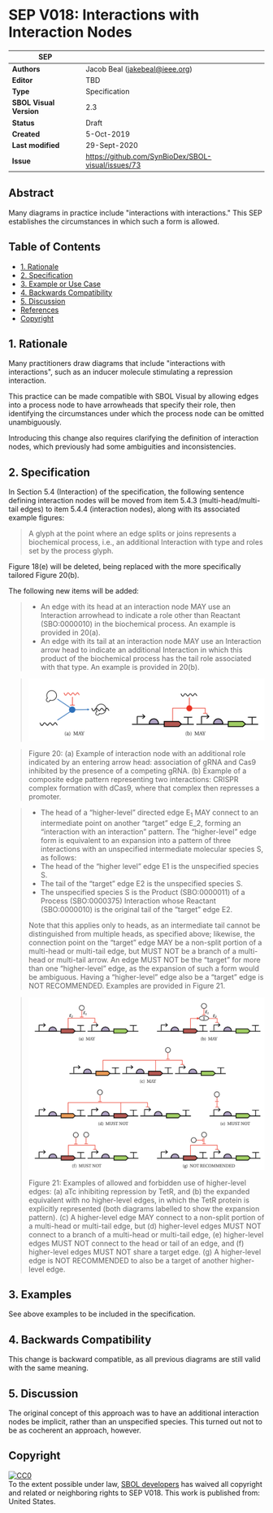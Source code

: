 # SEP V018: Interactions with Interaction Nodes

| SEP | |
| --- | --- |
| **Authors** | Jacob Beal (jakebeal@ieee.org) |
| **Editor** | TBD |
| **Type** | Specification |
| **SBOL Visual Version** | 2.3 |
| **Status** | Draft |
| **Created** | 5-Oct-2019 |
| **Last modified** | 29-Sept-2020 |
| **Issue**         | https://github.com/SynBioDex/SBOL-visual/issues/73 |


## Abstract

Many diagrams in practice include "interactions with interactions."
This SEP establishes the circumstances in which such a form is allowed.

## Table of Contents  <remove TOC if SEP is rather short>
- [1. Rationale](#rationale) 
- [2. Specification](#specification)
- [3. Example or Use Case](#example)
- [4. Backwards Compatibility](#compatibility)
- [5. Discussion](#discussion)
- [References](#references)
- [Copyright](#copyright)

## 1. Rationale <a name="rationale"></a>

Many practitioners draw diagrams that include "interactions with interactions", such as an inducer molecule stimulating a repression interaction.

This practice can be made compatible with SBOL Visual by allowing edges into a process node to have arrowheads that specify their role, then identifying the circumstances under which the process node can be omitted unambiguously.

Introducing this change also requires clarifying the definition of interaction nodes, which previously had some ambiguities and inconsistencies.

## 2. Specification <a name="specification"></a>

In Section 5.4 (Interaction) of the specification, the following sentence defining interaction nodes will be moved from item 5.4.3 (multi-head/multi-tail edges) to item 5.4.4 (interaction nodes), along with its associated example figures:

> A glyph at the point where an edge splits or joins represents a biochemical process, i.e., an additional Interaction with type and roles set by the process glyph.

Figure 18(e) will be deleted, being replaced with the more specifically tailored Figure 20(b).

The following new items will be added:

> * An edge with its head at an interaction node MAY use an Interaction arrowhead to indicate a role other than Reactant (SBO:0000010) in the biochemical process. An example is provided in 20(a).
> * An edge with its tail at an interaction node MAY use an Interaction arrow head to indicate an additional Interaction in which this product of the biochemical process has the tail role associated with that type. An example is provided in 20(b).

> ![Figure 20](img/SEPV018-fig20.png)


> Figure 20: (a) Example of interaction node with an additional role indicated by an entering arrow head: association of gRNA and Cas9 inhibited by the presence of a competing gRNA. (b) Example of a composite edge pattern representing two interactions: CRISPR complex formation with dCas9, where that complex then represses a promoter.

> * The head of a “higher-level” directed edge E<sub>1</sub> MAY connect to an intermediate point on another “target” edge E_2, forming an “interaction with an interaction” pattern. The “higher-level” edge form is equivalent to
an expansion into a pattern of three interactions with an unspecified intermediate molecular species S, as follows:
>  * The head of the “higher level” edge E1 is the unspecified species S.
>  * The tail of the “target” edge E2 is the unspecified species S.
>  * The unspecified species S is the Product (SBO:0000011) of a Process (SBO:0000375) Interaction whose Reactant (SBO:0000010) is the original tail of the “target” edge E2.
> 
>  Note that this applies only to heads, as an intermediate tail cannot be distinguished from multiple heads, as specified above; likewise, the connection point on the “target” edge MAY be a non-split portion of a multi-head or multi-tail edge, but MUST NOT be a branch of a multi-head or multi-tail arrow. An edge MUST NOT be the “target” for more than one “higher-level” edge, as the expansion of such a form would be ambiguous. Having a “higher-level” edge also be a “target” edge is NOT RECOMMENDED. Examples are provided in Figure 21.

> ![Figure 21](img/SEPV018-fig21.png)
> 
> Figure 21: Examples of allowed and forbidden use of higher-level edges: (a) aTc inhibiting repression by TetR, and (b) the expanded equivalent with no higher-level edges, in which the TetR protein is explicitly represented (both diagrams labelled to show the expansion pattern). (c) A higher-level edge MAY connect to a non-split portion of a multi-head or multi-tail edge, but (d) higher-level edges MUST NOT connect to a branch of a multi-head or multi-tail edge, (e) higher-level edges MUST NOT connect to the head or tail of an edge, and (f) higher-level edges MUST NOT share a target edge. (g) A higher-level edge is NOT RECOMMENDED to also be a target of another higher-level edge.


## 3. Examples <a name='example'></a>

See above examples to be included in the specification.


## 4. Backwards Compatibility <a name='compatibility'></a>

This change is backward compatible, as all previous diagrams are still valid with the same meaning.


## 5. Discussion <a name='discussion'></a>

The original concept of this approach was to have an additional interaction nodes be implicit, rather than an unspecified species. This turned out not to be as cocherent an approach, however.


## Copyright <a name='copyright'></a>

<p xmlns:dct="http://purl.org/dc/terms/" xmlns:vcard="http://www.w3.org/2001/vcard-rdf/3.0#">
  <a rel="license"
     href="http://creativecommons.org/publicdomain/zero/1.0/">
    <img src="http://i.creativecommons.org/p/zero/1.0/88x31.png" style="border-style: none;" alt="CC0" />
  </a>
  <br />
  To the extent possible under law,
  <a rel="dct:publisher"
     href="sbolstandard.org">
    <span property="dct:title">SBOL developers</span></a>
  has waived all copyright and related or neighboring rights to
  <span property="dct:title">SEP V018</span>.
This work is published from:
<span property="vcard:Country" datatype="dct:ISO3166"
      content="US" about="sbolstandard.org">
  United States</span>.
</p>
